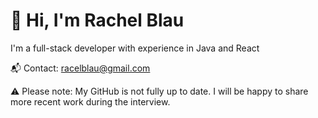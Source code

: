 # 👋 Hi, I'm Rachel Blau

I'm a full-stack developer with experience in Java and React 


📬 Contact: racelblau@gmail.com

⚠️ Please note: My GitHub is not fully up to date. I will be happy to share more recent work during the interview.
